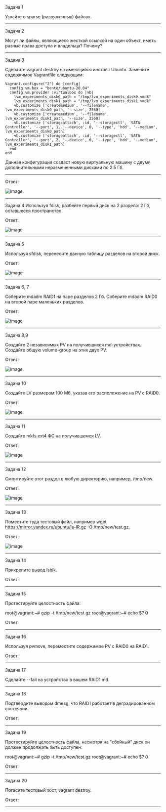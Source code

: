 Задача 1

Узнайте о sparse (разряженных) файлах.
_________________________________________________________________________________________________________________________________________________________________________________

Задача 2

Могут ли файлы, являющиеся жесткой ссылкой на один объект, иметь разные права доступа и владельца? Почему?
_________________________________________________________________________________________________________________________________________________________________________________

Задача 3

Сделайте vagrant destroy на имеющийся инстанс Ubuntu. Замените содержимое Vagrantfile следующим:

    Vagrant.configure("2") do |config|
      config.vm.box = "bento/ubuntu-20.04"
      config.vm.provider :virtualbox do |vb|
        lvm_experiments_disk0_path = "/tmp/lvm_experiments_disk0.vmdk"
        lvm_experiments_disk1_path = "/tmp/lvm_experiments_disk1.vmdk"
        vb.customize ['createmedium', '--filename', lvm_experiments_disk0_path, '--size', 2560]
        vb.customize ['createmedium', '--filename', lvm_experiments_disk1_path, '--size', 2560]
        vb.customize ['storageattach', :id, '--storagectl', 'SATA Controller', '--port', 1, '--device', 0, '--type', 'hdd', '--medium', lvm_experiments_disk0_path]
        vb.customize ['storageattach', :id, '--storagectl', 'SATA Controller', '--port', 2, '--device', 0, '--type', 'hdd', '--medium', lvm_experiments_disk1_path]
      end
    end

Данная конфигурация создаст новую виртуальную машину с двумя дополнительными неразмеченными дисками по 2.5 Гб.

---------------------------------------------------------------------------------------------------------------------------------------------------------------------------------

Ответ:

![image](https://user-images.githubusercontent.com/65549218/144740133-38a56851-fa10-4d7e-a18a-cb2caebcdcdb.png)

_________________________________________________________________________________________________________________________________________________________________________________
Задача 4
Используя fdisk, разбейте первый диск на 2 раздела: 2 Гб, оставшееся пространство.

Отвкт:

![image](https://user-images.githubusercontent.com/65549218/144755020-4b556cdb-b318-417b-803d-3c7b3c8c0e92.png)

________________________________________________________________________________________________________________________________________________________________________________
Задача 5

Используя sfdisk, перенесите данную таблицу разделов на второй диск.

Ответ:

![image](https://user-images.githubusercontent.com/65549218/144755290-d81dfad3-b4d3-4aa4-a69d-685e522ab879.png)

________________________________________________________________________________________________________________________________________________________________________________
Задача 6, 7

Соберите mdadm RAID1 на паре разделов 2 Гб.
Соберите mdadm RAID0 на второй паре маленьких разделов.

Ответ: 

![image](https://user-images.githubusercontent.com/65549218/144755708-2467bea4-ddef-4938-82db-670c36747ea6.png)

________________________________________________________________________________________________________________________________________________________________________________

Задача 8,9

Создайте 2 независимых PV на получившихся md-устройствах.
Создайте общую volume-group на этих двух PV.

Ответ: 

![image](https://user-images.githubusercontent.com/65549218/144756198-8393985e-3212-4f36-a0c2-f6a9badb0be4.png)
________________________________________________________________________________________________________________________________________________________________________________

Задача 10

Создайте LV размером 100 Мб, указав его расположение на PV с RAID0.

Ответ: 

![image](https://user-images.githubusercontent.com/65549218/144756215-86259afe-c911-41cd-a2ec-9e8969cca41c.png)

________________________________________________________________________________________________________________________________________________________________________________

Задача 11

Создайте mkfs.ext4 ФС на получившемся LV.

Ответ: 

![image](https://user-images.githubusercontent.com/65549218/144756317-5f419460-d0e6-4fb7-b95f-cbdc063c68fc.png)

________________________________________________________________________________________________________________________________________________________________________________

Задача 12

Смонтируйте этот раздел в любую директорию, например, /tmp/new.

Ответ: 

![image](https://user-images.githubusercontent.com/65549218/144758500-e526fb13-649b-4d30-a589-7e788130b716.png)

________________________________________________________________________________________________________________________________________________________________________________

Задача 13

Поместите туда тестовый файл, например wget https://mirror.yandex.ru/ubuntu/ls-lR.gz -O /tmp/new/test.gz.

Ответ:

![image](https://user-images.githubusercontent.com/65549218/144758652-aaa5e13d-5184-4139-a363-f8d83368b8b1.png)

________________________________________________________________________________________________________________________________________________________________________________

Задача 14

Прикрепите вывод lsblk.

Ответ:
________________________________________________________________________________________________________________________________________________________________________________

Задача 15

Протестируйте целостность файла:

root@vagrant:~# gzip -t /tmp/new/test.gz
root@vagrant:~# echo $?
0

Ответ:
________________________________________________________________________________________________________________________________________________________________________________

Задача 16

Используя pvmove, переместите содержимое PV с RAID0 на RAID1.

Ответ:
________________________________________________________________________________________________________________________________________________________________________________

Задача 17

Сделайте --fail на устройство в вашем RAID1 md.
________________________________________________________________________________________________________________________________________________________________________________
Задача 18

Подтвердите выводом dmesg, что RAID1 работает в деградированном состоянии.

Ответ:
________________________________________________________________________________________________________________________________________________________________________________

Задача 19

Протестируйте целостность файла, несмотря на "сбойный" диск он должен продолжать быть доступен:

root@vagrant:~# gzip -t /tmp/new/test.gz
root@vagrant:~# echo $?
0

Ответ:
________________________________________________________________________________________________________________________________________________________________________________

Задача 20

Погасите тестовый хост, vagrant destroy.

Ответ:

________________________________________________________________________________________________________________________________________________________________________________
